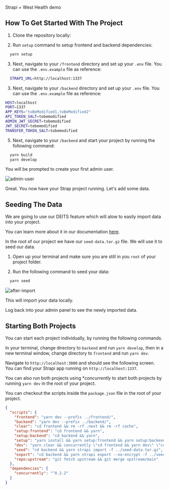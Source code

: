 Strapi + West Health demo

## How To Get Started With The Project

1. Clone the repository locally:

<!-- ```bash
  git clone https://github.com/strapi/nextjs-corporate-starter.git
    or
  gh repo clone strapi/nextjs-corporate-starter
``` -->

2. Run `setup` command to setup frontend and backend dependencies:

```bash
  yarn setup
```

3. Next, navigate to your `/frontend` directory and set up your `.env` file. You can use the `.env.example` file as reference:

```bash
  STRAPI_URL=http://localhost:1337
```

3. Next, navigate to your `/backend` directory and set up your `.env` file. You can use the `.env.example` file as reference:

```bash
HOST=localhost
PORT=1337
APP_KEYS="toBeModified1,toBeModified2"
API_TOKEN_SALT=tobemodified
ADMIN_JWT_SECRET=tobemodified
JWT_SECRET=tobemodified
TRANSFER_TOKEN_SALT=tobemodified
```

5. Next, navigate to your `/backend` and start your project by running the following command:

```bash
  yarn build
  yarn develop
```

You will be prompted to create your first admin user.

![admin-user](https://user-images.githubusercontent.com/6153188/231865420-5f03a90f-b893-4057-9634-9632920a7d97.gif)

Great. You now have your Strap project running. Let's add some data.

## Seeding The Data

We are going to use our DEITS feature which will alow to easily import data into your project.

You can learn more about it in our documentation [here](https://docs.strapi.io/dev-docs/data-management).

In the root of our project we have our `seed-data.tar.gz` file. We will use it to seed our data.

1. Open up your terminal and make sure you are still in you `root` of your project folder.

2. Run the following command to seed your data:

```bash
  yarn seed
```

![after-import](https://user-images.githubusercontent.com/6153188/231865491-05cb5818-a0d0-49ce-807e-a879f7e3070c.gif)

This will import your data locally. 

Log back into your admin panel to see the newly imported data.

## Starting Both Projects

You can start each project individually, by running the following commands.

In your terminal, change directory to `backend` and run `yarn develop`, then in a new terminal window, change directory to `frontend` and run `yarn dev`.

Navigate to `http://localhost:3000` and should see the following screen.
You can find your Strapi app running on `http://localhost:1337`.

You can also run both projects using **concurrently* to start both projects by running `yarn dev` in the root of your project.

You can checkout the scripts inside the `package.json` file in the root of your project.

``` json
{
  "scripts": {
    "frontend": "yarn dev --prefix ../frontend/",
    "backend": "yarn dev --prefix ../backend/",
    "clear": "cd frontend && rm -rf .next && rm -rf cache",
    "setup:frontend": "cd frontend && yarn",
    "setup:backend": "cd backend && yarn",
    "setup": "yarn install && yarn setup:frontend && yarn setup:backend",
    "dev": "yarn clear && concurrently \"cd frontend && yarn dev\" \"cd backend && yarn develop\"",
    "seed": "cd backend && yarn strapi import -f ../seed-data.tar.gz",
    "export": "cd backend && yarn strapi export --no-encrypt -f ../seed-data",
    "repo:upstream": "git fetch upstream && git merge upstream/main"
  },
  "dependencies": {
    "concurrently": "^8.2.2"
  }
}
``` 